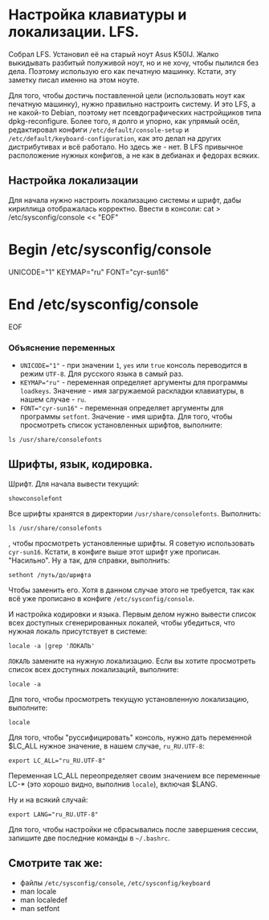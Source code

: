 # Настройка клавиатуры и локализации. LFS.

Собрал LFS. Установил её на старый ноут Asus K50IJ. Жалко выкидывать разбитый полуживой ноут, но и не хочу, чтобы пылился без дела. Поэтому использую его как печатную машинку. Кстати, эту заметку писал именно на этом ноуте.

Для того, чтобы достичь поставленной цели (использовать ноут как печатную машинку), нужно правильно настроить систему. И это LFS, а не какой-то Debian, поэтому нет псевдографических настройщиков типа dpkg-reconfigure. Более того, я долго и упорно, как упрямый осёл, редактировал конфиги `/etc/default/console-setup` и `/etc/default/keyboard-configuration`, как это делал на других дистрибутивах и всё работало. Но здесь же - нет. В LFS привычное расположение нужных конфигов, а не как в дебианах и федорах всяких.

## Настройка локализации
Для начала нужно настроить локализацию системы и шрифт, дабы кириллица отображалась корректно.
Ввести в консоли:
cat > /etc/sysconfig/console << "EOF"
# Begin /etc/sysconfig/console

UNICODE="1"
KEYMAP="ru"
FONT="cyr-sun16"

# End /etc/sysconfig/console
EOF

### Объяснение переменных
* `UNICODE="1"` - при значении `1`, `yes` или `true` консоль переводится в режим `UTF-8`. Для русского языка в самый раз.
* `KEYMAP="ru"` - переменная определяет аргументы для программы `loadkeys`. Значение - имя загружаемой раскладки клавиатуры, в нашем случае - `ru`.
* `FONT="cyr-sun16"` - переменная определяет аргументы для программы `setfont`. Значение - имя шрифта. Для того, чтобы просмотреть список установленных шрифтов, выполните:
```
ls /usr/share/consolefonts
```

## Шрифты, язык, кодировка.
Шрифт. Для начала вывести текущий:
```
showconsolefont
```

Все шрифты хранятся в директории `/usr/share/consolefonts`. Выполнить:
```
ls /usr/share/consolefonts
```
, чтобы просмотреть установленные шрифты. Я советую использовать `cyr-sun16`. Кстати, в конфиге выше этот шрифт уже прописан. "Насильно". Ну а так, для справки, выполнить:
```
sethont /путь/до/шрифта
```
Чтобы заменить его. Хотя в данном случае этого не требуется, так как всё уже прописано в конфиге `/etc/sysconfig/console`.

И настройка кодировки и языка. Первым делом нужно вывести список всех доступных сгенерированных локалей, чтобы убедиться, что нужная локаль присутствует в системе:
```
locale -a |grep 'ЛОКАЛЬ'
```
`ЛОКАЛЬ` замените на нужную локализацию. Если вы хотите просмотреть список всех доступных локализаций, выполните:
```
locale -a
```

Для того, чтобы просмотреть текущую установленную локализацию, выполните:
```
locale
```

Для того, чтобы "руссифицировать" консоль, нужно дать переменной $LC_ALL нужное значение, в нашем случае, `ru_RU.UTF-8`:
```
export LC_ALL="ru_RU.UTF-8"
```

Переменная LC_ALL переопределяет своим значением все переменные LC-* (это хорошо видно, выполнив `locale`), включая $LANG.

Ну и на всякий случай:
```
export LANG="ru_RU.UTF-8"
```
Для того, чтобы настройки не сбрасывались после завершения сессии, запишите две последние команды в `~/.bashrc`.


## Смотрите так же:
* файлы `/etc/sysconfig/console`, `/etc/sysconfig/keyboard`
* man locale
* man localedef
* man setfont
